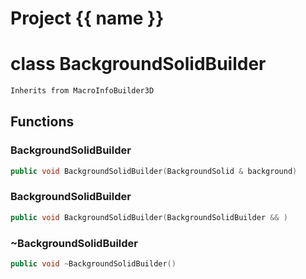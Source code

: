 <script setup>
import {useRoute} from 'vitepress'
const {path} = useRoute()
const tokens = path.split('/')
const words = tokens[2].split('-');
for (let i = 0; i < words.length; i++) {
    words[i] = words[i].charAt(0).toUpperCase() + words[i].slice(1);
    words[i] = words[i].replace('geode', 'Geode')
}
const name = words.join('-');
</script>
# Project {{ name }}

# class BackgroundSolidBuilder


```cpp
Inherits from MacroInfoBuilder3D
```



## Functions

### BackgroundSolidBuilder

```cpp
public void BackgroundSolidBuilder(BackgroundSolid & background)
```


### BackgroundSolidBuilder

```cpp
public void BackgroundSolidBuilder(BackgroundSolidBuilder && )
```


### ~BackgroundSolidBuilder

```cpp
public void ~BackgroundSolidBuilder()
```




